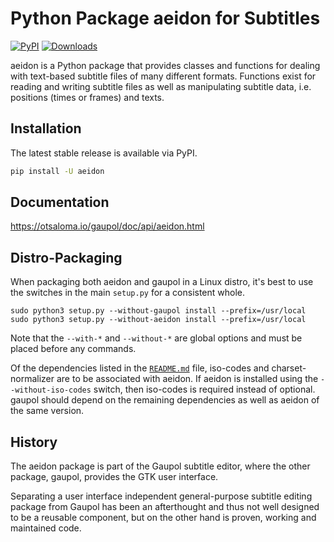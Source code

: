 Python Package aeidon for Subtitles
===================================

[![PyPI](https://img.shields.io/pypi/v/aeidon.svg)](https://pypi.org/project/aeidon/)
[![Downloads](https://pepy.tech/badge/aeidon/month)](https://pepy.tech/project/aeidon)

aeidon is a Python package that provides classes and functions for
dealing with text-based subtitle files of many different formats.
Functions exist for reading and writing subtitle files as well as
manipulating subtitle data, i.e. positions (times or frames) and texts.

## Installation

The latest stable release is available via PyPI.

```bash
pip install -U aeidon
```

## Documentation

https://otsaloma.io/gaupol/doc/api/aeidon.html

## Distro-Packaging

When packaging both aeidon and gaupol in a Linux distro, it's best to
use the switches in the main `setup.py` for a consistent whole.

    sudo python3 setup.py --without-gaupol install --prefix=/usr/local
    sudo python3 setup.py --without-aeidon install --prefix=/usr/local

Note that the `--with-*` and `--without-*` are global options and must
be placed before any commands.

Of the dependencies listed in the [`README.md`](README.md) file,
iso-codes and charset-normalizer are to be associated with aeidon. If
aeidon is installed using the `--without-iso-codes` switch, then
iso-codes is required instead of optional. gaupol should depend on the
remaining dependencies as well as aeidon of the same version.

## History

The aeidon package is part of the Gaupol subtitle editor, where the
other package, gaupol, provides the GTK user interface.

Separating a user interface independent general-purpose subtitle editing
package from Gaupol has been an afterthought and thus not well designed
to be a reusable component, but on the other hand is proven, working and
maintained code.
